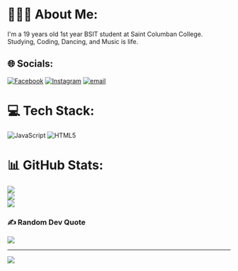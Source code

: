 # 🚶‍♀️‍➡️ About Me:
I'm a 19 years old 1st year BSIT student at Saint Columban College. <br>Studying, Coding, Dancing, and Music is life.


## 🌐 Socials:
[![Facebook](https://img.shields.io/badge/Facebook-%231877F2.svg?logo=Facebook&logoColor=white)](https://facebook.com/https://web.facebook.com/ThanyaTrazTags4/) [![Instagram](https://img.shields.io/badge/Instagram-%23E4405F.svg?logo=Instagram&logoColor=white)](https://instagram.com/thantags) [![email](https://img.shields.io/badge/Email-D14836?logo=gmail&logoColor=white)](mailto:thanya.tagiobon@sccpag.edu.ph) 

# 💻 Tech Stack:
![JavaScript](https://img.shields.io/badge/javascript-%23323330.svg?style=for-the-badge&logo=javascript&logoColor=%23F7DF1E) ![HTML5](https://img.shields.io/badge/html5-%23E34F26.svg?style=for-the-badge&logo=html5&logoColor=white)
# 📊 GitHub Stats:
![](https://github-readme-stats.vercel.app/api?username=thantags04&theme=graywhite&hide_border=false&include_all_commits=false&count_private=false)<br/>
![](https://nirzak-streak-stats.vercel.app/?user=thantags04&theme=graywhite&hide_border=false)<br/>
![](https://github-readme-stats.vercel.app/api/top-langs/?username=thantags04&theme=graywhite&hide_border=false&include_all_commits=false&count_private=false&layout=compact)

### ✍️ Random Dev Quote
![](https://quotes-github-readme.vercel.app/api?type=vetical&theme=radical)

---
[![](https://visitcount.itsvg.in/api?id=thantags04&icon=0&color=0)](https://visitcount.itsvg.in)

<!-- Proudly created with GPRM ( https://gprm.itsvg.in ) -->
